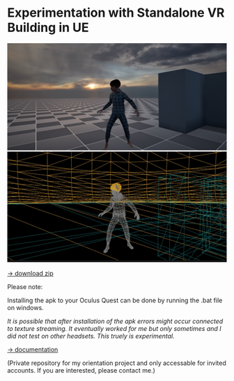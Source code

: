 # Experimentation with Standalone VR Building in UE

![image1](ONN_WIP_XR_01.jpg)
![image2](ONN_WIP_XR_02.jpg)

[-> download zip](https://mab.to/5PZVbjJ69dAZH/eu1)

Please note:

Installing the apk to your Oculus Quest can be done by running the .bat file on windows.

*It is possible that after installation of the apk errors might occur connected to texture streaming. It eventually worked for me but only sometimes and I did not test on other headsets. This truely is experimental.*

[-> documentation](https://github.com/adamtgarde/orientation_doc/blob/main/Content/Engine.md)

(Private repository for my orientation project and only accessable for invited accounts. If you are interested, please contact me.)